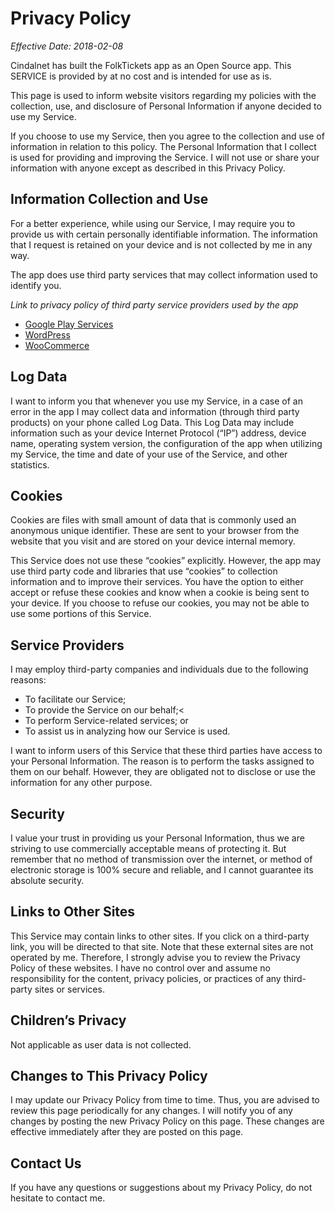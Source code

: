 # Privacy Policy

_Effective Date: 2018-02-08_

Cindalnet has built the FolkTickets app as an Open Source app. This SERVICE is provided by  at no cost and is intended for use as is.

This page is used to inform website visitors regarding my policies with the collection, use, and disclosure of Personal Information if anyone decided to use my Service.

If you choose to use my Service, then you agree to the collection and use of information in relation to this policy. The Personal Information that I collect is used for providing and improving the Service. I will not use or share your information with anyone except as described in this Privacy Policy.


## Information Collection and Use

For a better experience, while using our Service, I may require you to provide us with certain personally identifiable information. The information that I request is retained on your device and is not collected by me in any way.

The app does use third party services that may collect information used to identify you.

_Link to privacy policy of third party service providers used by the app_
* [Google Play Services](https://www.google.com/policies/privacy/)
* [WordPress](https://wordpress.org/about/privacy/)
* [WooCommerce](https://woocommerce.com/privacy-policy/)

## Log Data

I want to inform you that whenever you use my Service, in a case of an error in the app I may collect data and information (through third party products) on your phone called Log Data. This Log Data may include information such as your device Internet Protocol (“IP”) address, device name, operating system version, the configuration of the app when utilizing my Service, the time and date of your use of the Service, and other statistics.

## Cookies

Cookies are files with small amount of data that is commonly used an anonymous unique identifier. These are sent to your browser from the website that you visit and are stored on your device internal memory.

This Service does not use these “cookies” explicitly. However, the app may use third party code and libraries that use “cookies” to collection information and to improve their services. You have the option to either accept or refuse these cookies and know when a cookie is being sent to your device. If you choose to refuse our cookies, you may not be able to use some portions of this Service.

## Service Providers

I may employ third-party companies and individuals due to the following reasons:
* To facilitate our Service;
* To provide the Service on our behalf;<
* To perform Service-related services; or
* To assist us in analyzing how our Service is used.

I want to inform users of this Service that these third parties have access to your Personal Information. The reason is to perform the tasks assigned to them on our behalf. However, they are obligated not to disclose or use the information for any other purpose.

## Security

I value your trust in providing us your Personal Information, thus we are striving to use commercially acceptable means of protecting it. But remember that no method of transmission over the internet, or method of electronic storage is 100% secure and reliable, and I cannot guarantee its absolute security.

## Links to Other Sites

This Service may contain links to other sites. If you click on a third-party link, you will be directed to that site. Note that these external sites are not operated by me. Therefore, I strongly advise you to review the Privacy Policy of these websites. I have no control over and assume no responsibility for the content, privacy policies, or practices of any third-party sites or services.

## Children’s Privacy

Not applicable as user data is not collected.

## Changes to This Privacy Policy

I may update our Privacy Policy from time to time. Thus, you are advised to review this page periodically for any changes. I will notify you of any changes by posting the new Privacy Policy on this page. These changes are effective immediately after they are posted on this page.

## Contact Us

If you have any questions or suggestions about my Privacy Policy, do not hesitate to contact
me.